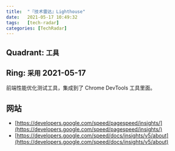 ```yaml
---
title:  "『技术雷达』Lighthouse"
date:   2021-05-17 10:49:32
tags:   [tech-radar]
categories: [TechRadar]
---
```


## Quadrant: `工具`

## Ring: `采用` 2021-05-17

前端性能优化测试工具，集成到了 Chrome DevTools 工具里面。

## 网站

- [https://developers.google.com/speed/pagespeed/insights/](https://developers.google.com/speed/pagespeed/insights/)
- [https://developers.google.com/speed/docs/insights/v5/about](https://developers.google.com/speed/docs/insights/v5/about)
